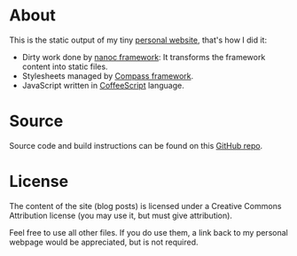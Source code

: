 # About

This is the static output of my tiny [personal website](http://davidanguita.name), that's how I did it:

* Dirty work done by [nanoc framework](http://nanoc.stoneship.org/): It transforms the framework content into static files.
* Stylesheets managed by [Compass framework](http://compass-style.org/).
* JavaScript written in [CoffeeScript](http://jashkenas.github.com/coffee-script/) language.

# Source
Source code and build instructions can be found on this [GitHub repo](https://github.com/danguita/davidanguita.name).

# License

The content of the site (blog posts) is licensed under a Creative Commons Attribution license (you may use it, but must give attribution).

Feel free to use all other files. If you do use them, a link back to my personal webpage would be appreciated, but is not required.